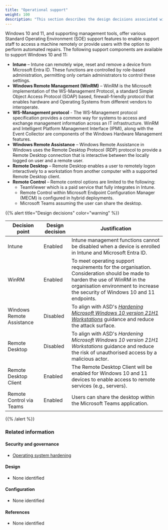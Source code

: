 ```yaml
---
title: "Operational support"
weight: 100
description: "This section describes the design decisions associated with operational support for Windows 10 and 11 endpoints configured according to guidance in ASD's Blueprint for Secure Cloud."
---
```


Windows 10 and 11, and supporting management tools, offer various Standard Operating Environment (SOE) support features to enable support staff to access a machine remotely or provide users with the option to perform automated repairs. The following support components are available to support Windows 10 and 11:

- **Intune** – Intune can remotely wipe, reset and remove a device from Microsoft Entra ID. These functions are controlled by role-based administration, permitting only certain administrators to control these settings.
- **Windows Remote Management (WinRM)** – WinRM is the Microsoft implementation of the WS-Management Protocol, a standard Simple Object Access Protocol (SOAP) based, firewall-friendly protocol that enables hardware and Operating Systems from different vendors to interoperate.
- **WS-Management protocol** - The WS-Management protocol specification provides a common way for systems to access and exchange management information across an IT infrastructure. WinRM and Intelligent Platform Management Interface (IPMI), along with the Event Collector are components of the Windows Hardware Management features.
- **Windows Remote Assistance** – Windows Remote Assistance in Windows uses the Remote Desktop Protocol (RDP) protocol to provide a Remote Desktop connection that is interactive between the locally logged on user and a remote user.
- **Remote Desktop** – Remote Desktop enables a user to remotely logon interactively to a workstation from another computer with a supported Remote Desktop client.
- **Remote Control** – Remote control options are limited to the following:
  - TeamViewer which is a paid service that fully integrates in Intune.
  - Remote Control within Microsoft Endpoint Configuration Manager (MECM) is configured in hybrid deployments.
  - Microsoft Teams assuming the user can share the desktop.

{{% alert title="Design decisions" color="warning" %}}

| Decision point            | Design decision | Justification                                                                                                                                                                                                                                                                                                                      |
| ------------------------- | --------------- | ---------------------------------------------------------------------------------------------------------------------------------------------------------------------------------------------------------------------------------------------------------------------------------------------------------------------------------- |
| Intune                    | Enabled         | Intune management functions cannot be disabled when a device is enrolled in Intune and Microsoft Entra ID.                                                                                                                                                                                                                         |
| WinRM                     | Enabled         | To meet operating support requirements for the organisation. Consideration should be made to harden the use of WinRM in the organisation environment to increase the security of Windows 10 and 11 endpoints.                                                                                                                      |
| Windows Remote Assistance | Disabled        | To align with ASD's [_Hardening Microsoft Windows 10 version 21H1 Workstations_](https://www.cyber.gov.au/resources-business-and-government/maintaining-devices-and-systems/system-hardening-and-administration/system-hardening/hardening-microsoft-windows-10-version-21h1-workstations) guidance and reduce the attack surface. |
| Remote Desktop            | Disabled        | To align with ASD's _Hardening Microsoft Windows 10 version 21H1 Workstations_ guidance and reduce the risk of unauthorised access by a malicious actor.                                                                                                                                                                           |
| Remote Desktop Client     | Enabled         | The Remote Desktop Client will be enabled for Windows 10 and 11 devices to enable access to remote services (e.g., servers).                                                                                                                                                                                                       |
| Remote Control via Teams  | Enabled         | Users can share the desktop within the Microsoft Teams application.                                                                                                                                                                                                                                                                |

{{% /alert %}}

### Related information

#### Security and governance

- [Operating system hardening](/security-and-governance/system-security-plan/system-hardening-os)

#### Design

- None identified

#### Configuration

- None identified

#### References

- None identified
